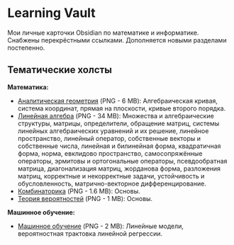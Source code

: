 # Learning Vault

Мои личные карточки Obsidian по математике и информатике. Снабжены перекрёстными ссылками. Дополняется новыми разделами постепенно.

## Тематические холсты

**Математика:**
- [Аналитическая геометрия](images/analytic_geometry.png) (PNG - 6 MB): Алгебраическая кривая, система координат, прямая на плоскости, кривые второго порядка.
- [Линейная алгебра](images/linear_algebra.png) (PNG - 34 MB): Множества и алгебраические структуры, матрицы, определители, обращение матриц, системы линейных алгебраических уравнений и их решение, линейное пространство, линейный оператор, собственные векторы и собственные числа, линейная и билинейная форма, квадратичная форма, норма, евклидово пространство, самосопряжённые операторы, эрмитовы и ортогональные операторы, псевдообратная матрица, диагонализация матриц, жорданова форма, разложения матриц, корректные и некорректные задачи, устойчивость и обусловленность, матрично-векторное дифференцирование.
- [Комбинаторика](images/combinatorics.png) (PNG - 1.6 MB): Основы.
- [Теория вероятностей](images/probability_theory.png) (PNG - 1 MB): Основы.

**Машинное обучение:**
- [Машинное обучение](images/machine_learning.png) (PNG - 2 MB): Линейные модели, вероятностная трактовка линейной регрессии.